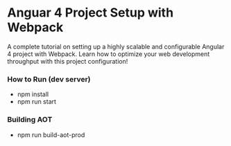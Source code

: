 # Anguar 4 Project Setup with Webpack

A complete tutorial on setting up a highly scalable and configurable Angular 4 project with Webpack. Learn how to optimize your web development throughput with this project configuration!

### How to Run (dev server)
- npm install
- npm run start

### Building AOT
- npm run build-aot-prod


